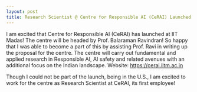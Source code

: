 ```yaml
---
layout: post
title: Research Scientist @ Centre for Responsible AI (CeRAI) Launched at IIT Madras !
---
```

<link rel="stylesheet" type="text/css" href="../bootstrap.min.css">
<script type="text/javascript" src="../bootstrap.min.js"></script>
<script type="text/javascript" src="../my_scripts.js"></script>

<style type="text/css">
  .img-thumbnail {
    height: 385px;
  }
</style>

<div class="container">
  <p>
  	I am excited that Centre for Responsible AI (CeRAI) has launched at IIT Madas! The centre will be headed by Prof. Balaraman Ravindran! So happy that I was able to become a part of this by assisting Prof. Ravi in writing up the proposal for the centre. The centre will carry out fundamental and applied research in Responsible AI, AI safety and related avenues with an additional focus on the Indian landscape.
    Website: <a href="https://cerai.iitm.ac.in">https://cerai.iitm.ac.in</a>
  </p>
  <p>
    Though I could not be part of the launch, being in the U.S., I am excited to work for the centre as Research Scientist at CeRAI, its first employee!
  </p>
</div>